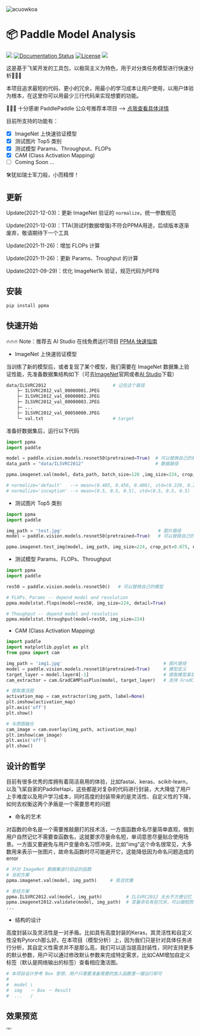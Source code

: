 

![acuowkoa](source/acuowkoa.png)

# 📦 Paddle Model Analysis

[![](https://img.shields.io/badge/Paddle-2.2.0-blue)](https://www.paddlepaddle.org.cn/) [![Documentation Status](https://img.shields.io/badge/Tutorial-最新-brightgreen.svg)](https://paddlepaddle.org.cn/documentation/docs/zh/guides/index_cn.html) [![License](https://img.shields.io/badge/License-MIT-blue.svg)](LICENSE) ![](https://img.shields.io/badge/Version-1.1.0-yellow)

这是基于飞桨开发的工具包，以极简主义为特色，用于对分类任务模型进行快速分析🚀🚀🚀

本项目追求最短的代码、更小的冗余，用最小的学习成本让用户使用，以用户体验为根本，在这里你可以用最少三行代码来实现想要的功能。

🎉🎉🎉 十分感谢 PaddlePaddle 公众号推荐本项目 --> [点我查看具体详情](https://mp.weixin.qq.com/s/md0ZvN2M7SLtcwgtEKTe7w)

目前所支持的功能有：

- [x] ImageNet 上快速验证模型
- [x] 测试图片 Top5 类别
- [x] 测试模型 Params、Throughput、FLOPs
- [x] CAM (Class Activation Mapping)
- [ ] Coming Soon ...

🛠犹如瑞士军刀般，小而精悍！

## 更新

Update(2021-12-03)：更新 ImageNet 验证的 `normalize`，统一参数规范

Update(2021-12-03)：TTA(测试时数据增强)不符合PPMA用途，后续版本逐渐废弃，敬请期待下一个工具

Update(2021-11-26)：增加 FLOPs 计算

Update(2021-11-26)：更新 Params、Troughput 的计算

Update(2021-09-29)：优化 ImageNet1k 验证，规范代码为PEP8

## 安装

```bash
pip install ppma
```

## 快速开始

🔥🔥🔥 Note：推荐去 AI Studio 在线免费运行项目 [PPMA 快速指南](https://aistudio.baidu.com/aistudio/projectdetail/2143665)

* ImageNet 上快速验证模型

当训练了新的模型后，或者复现了某个模型，我们需要在 ImageNet 数据集上验证性能，先准备数据集结构如下（可去[ImageNet](https://image-net.org/)官网或者[AI Studio]([https://aistudio.baidu.com/aistudio/datasetdetail/96753)下载）

```bash
data/ILSVRC2012                         # 记住这个路径
	├─ ILSVRC2012_val_00000001.JPEG
	├─ ILSVRC2012_val_00000002.JPEG
	├─ ILSVRC2012_val_00000003.JPEG
	├─ ...
	├─ ILSVRC2012_val_00050000.JPEG
	└─ val.txt                          # target
```

准备好数据集后，运行以下代码

```python
import ppma
import paddle

model = paddle.vision.models.resnet50(pretrained=True)	# 可以替换自己的模型
data_path = "data/ILSVRC2012"	                        # 数据路径

ppma.imagenet.val(model, data_path, batch_size=128 ,img_size=224, crop_pct=0.875, normalize='default')

# normalize='default'   --> mean=(0.485, 0.456, 0.406), std=(0.229, 0.224, 0.225)
# normalize='inception' --> mean=(0.5, 0.5, 0.5), std=(0.5, 0.5, 0.5)
```

* 测试图片 Top5 类别

```python
import ppma
import paddle

img_path = 'test.jpg'                                    # 图片路径
model = paddle.vision.models.resnet50(pretrained=True)   # 可以替换自己的模型

ppma.imagenet.test_img(model, img_path, img_size=224, crop_pct=0.875, normalize='default')
```

* 测试模型 Params、FLOPs、Throughput

```python
import ppma
import paddle

res50 = paddle.vision.models.resnet50()   # 可以替换自己的模型

# FLOPs、Params -- depend model and resolution
ppma.modelstat.flops(model=res50, img_size=224, detail=True)

# Thoughput -- depend model and resolution
ppma.modelstat.throughput(model=res50, img_size=224)
```

* CAM (Class Activation Mapping)

```python
import paddle
import matplotlib.pyplot as plt
from ppma import cam

img_path = 'img1.jpg'                                      # 图片路径
model = paddle.vision.models.resnet18(pretrained=True)     # 模型定义
target_layer = model.layer4[-1]                            # 提取模型某层的激活图
cam_extractor = cam.GradCAMPlusPlus(model, target_layer)   # 支持 GradCAM、XGradCAM、GradCAM++

# 提取激活图
activation_map = cam_extractor(img_path, label=None)   
plt.imshow(activation_map)
plt.axis('off')
plt.show()

# 与原图融合
cam_image = cam.overlay(img_path, activation_map)   
plt.imshow(cam_image)
plt.axis('off')
plt.show()
```

## 设计的哲学

目前有很多优秀的库拥有着简洁易用的体验，比如fastai、keras、scikit-learn，以及飞桨自家的PaddleHapi，这些都是对复杂的代码进行封装，大大降低了用户上手难度以及用户学习成本，同时高度的封装带来的是灵活性、自定义性的下降，如何去权衡这两个矛盾是一个需要思考的问题

* 命名的艺术

对函数的命名是一个需要推敲磨打的技术活，一方面函数命名尽量简单直观，做到用户自然记忆不需要查函数名，这就要求尽量命名短，单词意思尽量贴合使用场景。一方面又要避免与用户变量命名习惯冲突，比如"img"这个命名很常见，大多数用来表示一张图片，故命名函数时尽可能避开它，这能降低因为命名问题造成的error

```python
# 针对 ImageNet 数据集进行验证的函数
# 当前方案
ppma.imagenet.val(model, img_path)     # 简洁优雅

# 曾经方案
ppma.ILSVRC2012.val(model, img_path)         # ILSVRC2012 太长不方便记忆
ppma.imagenet2012.validate(model, img_path)  # 变量命名有些冗余，可以缩短而不影响理解
...
```

* 结构的设计

高度封装以及灵活性是一对矛盾。比如具有高度封装的Keras，其灵活性和自定义性没有Pytorch那么好。在本项目（模型分析）上，因为我们只是针对具体任务进行分析，其自定义性需求并不是那么高，我们可以适当提高封装性，同时支持更多的默认参数，用户可以通过修改默认参数来完成特定需求，比如CAM增加自定义标签（默认是网络输出的标签）查看相应激活图。

```python
# 本项目设计参考 Box 思想，用户只需要准备需要的放入函数里一键运行即可
#
#  model \
#  img   － Box － Result
#  ...   /
```

## 效果预览

 <img src="source/total.png" alt="图片1" style="zoom: 30%;" />

